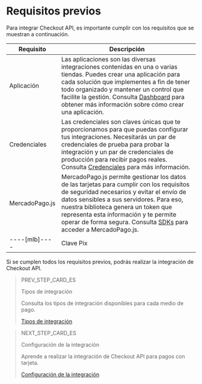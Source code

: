 # Requisitos previos

Para integrar Checkout API, es importante cumplir con los requisitos que se muestran a continuación.

| Requisito  | Descripción  |
| --- | --- |
| Aplicación  | Las aplicaciones son las diversas integraciones contenidas en una o varias tiendas. Puedes crear una aplicación para cada solución que implementes a fin de tener todo organizado y mantener un control que facilite la gestión. Consulta [Dashboard](/developers/es/docs/checkout-api/additional-content/dashboard/introduction) para obtener más información sobre cómo crear una aplicación. |
| Credenciales  | Las credenciales son claves únicas que te proporcionamos para que puedas configurar tus integraciones. Necesitarás un par de credenciales de prueba para probar la integración y un par de credenciales de producción para recibir pagos reales. Consulta [Credenciales](/developers/es/docs/checkout-api/additional-content/credentials) para más información.  |
| MercadoPago.js  | MercadoPago.js permite gestionar los datos de las tarjetas para cumplir con los requisitos de seguridad necesarios y evitar el envío de datos sensibles a sus servidores. Para eso, nuestra biblioteca genera un token que representa esta información y te permite operar de forma segura. Consulta [SDKs](/developers/es/docs/sdks-library/client-side/mp-js-v2) para acceder a MercadoPago.js.  |
----[mlb]---- | Clave Pix  | Si deseas ofrecer pagos a través de Pix, necesitas registrar las claves. Si aún no hiciste, [haz clic aquí](https://www.youtube.com/watch?v=60tApKYVnkA) para obtener más información sobre cómo registrarlas.  | ------------

Si se cumplen todos los requisitos previos, podrás realizar la integración de Checkout API.

> PREV_STEP_CARD_ES
>
> Tipos de integración
>
> Consulta los tipos de integración disponibles para cada medio de pago.
>
> [Tipos de integración](/developers/es/docs/checkout-api/types-of-integration)


> NEXT_STEP_CARD_ES
>
> Configuración de la integración
>
> Aprende a realizar la integración de Checkout API para pagos con tarjeta.
>
> [Configuración de la integración](/developers/es/docs/checkout-api/integration-configuration/card/integrate-via-cardform)
